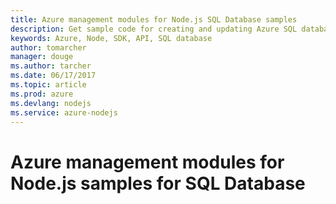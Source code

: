 ```yaml
---
title: Azure management modules for Node.js SQL Database samples
description: Get sample code for creating and updating Azure SQL databases using the Azure Management modules for Node.js
keywords: Azure, Node, SDK, API, SQL database
author: tomarcher
manager: douge
ms.author: tarcher
ms.date: 06/17/2017
ms.topic: article
ms.prod: azure
ms.devlang: nodejs
ms.service: azure-nodejs
---
```



# Azure management modules for Node.js samples for SQL Database
